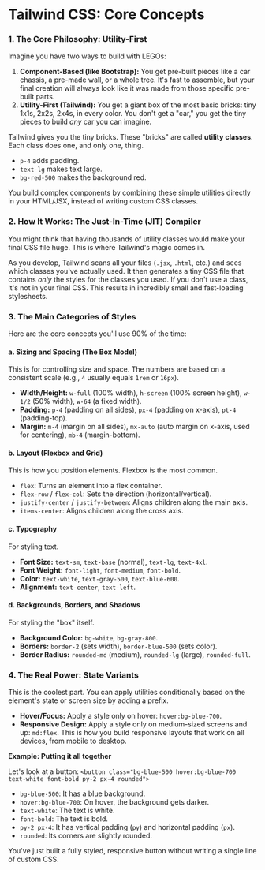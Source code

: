 # Tailwind CSS: Core Concepts

### 1. The Core Philosophy: Utility-First

Imagine you have two ways to build with LEGOs:

1.  **Component-Based (like Bootstrap):** You get pre-built pieces like a car chassis, a pre-made wall, or a whole tree. It's fast to assemble, but your final creation will always look like it was made from those specific pre-built parts.
2.  **Utility-First (Tailwind):** You get a giant box of the most basic bricks: tiny 1x1s, 2x2s, 2x4s, in every color. You don't get a "car," you get the tiny pieces to build *any* car you can imagine.

Tailwind gives you the tiny bricks. These "bricks" are called **utility classes**. Each class does one, and only one, thing.

*   `p-4` adds padding.
*   `text-lg` makes text large.
*   `bg-red-500` makes the background red.

You build complex components by combining these simple utilities directly in your HTML/JSX, instead of writing custom CSS classes.

### 2. How It Works: The Just-In-Time (JIT) Compiler

You might think that having thousands of utility classes would make your final CSS file huge. This is where Tailwind's magic comes in.

As you develop, Tailwind scans all your files (`.jsx`, `.html`, etc.) and sees which classes you've actually used. It then generates a tiny CSS file that contains *only* the styles for the classes you used. If you don't use a class, it's not in your final CSS. This results in incredibly small and fast-loading stylesheets.

### 3. The Main Categories of Styles

Here are the core concepts you'll use 90% of the time:

#### a. Sizing and Spacing (The Box Model)
This is for controlling size and space. The numbers are based on a consistent scale (e.g., `4` usually equals `1rem` or `16px`).

*   **Width/Height:** `w-full` (100% width), `h-screen` (100% screen height), `w-1/2` (50% width), `w-64` (a fixed width).
*   **Padding:** `p-4` (padding on all sides), `px-4` (padding on x-axis), `pt-4` (padding-top).
*   **Margin:** `m-4` (margin on all sides), `mx-auto` (auto margin on x-axis, used for centering), `mb-4` (margin-bottom).

#### b. Layout (Flexbox and Grid)
This is how you position elements. Flexbox is the most common.

*   `flex`: Turns an element into a flex container.
*   `flex-row` / `flex-col`: Sets the direction (horizontal/vertical).
*   `justify-center` / `justify-between`: Aligns children along the main axis.
*   `items-center`: Aligns children along the cross axis.

#### c. Typography
For styling text.

*   **Font Size:** `text-sm`, `text-base` (normal), `text-lg`, `text-4xl`.
*   **Font Weight:** `font-light`, `font-medium`, `font-bold`.
*   **Color:** `text-white`, `text-gray-500`, `text-blue-600`.
*   **Alignment:** `text-center`, `text-left`.

#### d. Backgrounds, Borders, and Shadows
For styling the "box" itself.

*   **Background Color:** `bg-white`, `bg-gray-800`.
*   **Borders:** `border-2` (sets width), `border-blue-500` (sets color).
*   **Border Radius:** `rounded-md` (medium), `rounded-lg` (large), `rounded-full`.

### 4. The Real Power: State Variants

This is the coolest part. You can apply utilities conditionally based on the element's state or screen size by adding a prefix.

*   **Hover/Focus:** Apply a style only on hover: `hover:bg-blue-700`.
*   **Responsive Design:** Apply a style only on medium-sized screens and up: `md:flex`. This is how you build responsive layouts that work on all devices, from mobile to desktop.

**Example: Putting it all together**

Let's look at a button:
`<button class="bg-blue-500 hover:bg-blue-700 text-white font-bold py-2 px-4 rounded">`

*   `bg-blue-500`: It has a blue background.
*   `hover:bg-blue-700`: On hover, the background gets darker.
*   `text-white`: The text is white.
*   `font-bold`: The text is bold.
*   `py-2 px-4`: It has vertical padding (`py`) and horizontal padding (`px`).
*   `rounded`: Its corners are slightly rounded.

You've just built a fully styled, responsive button without writing a single line of custom CSS.
